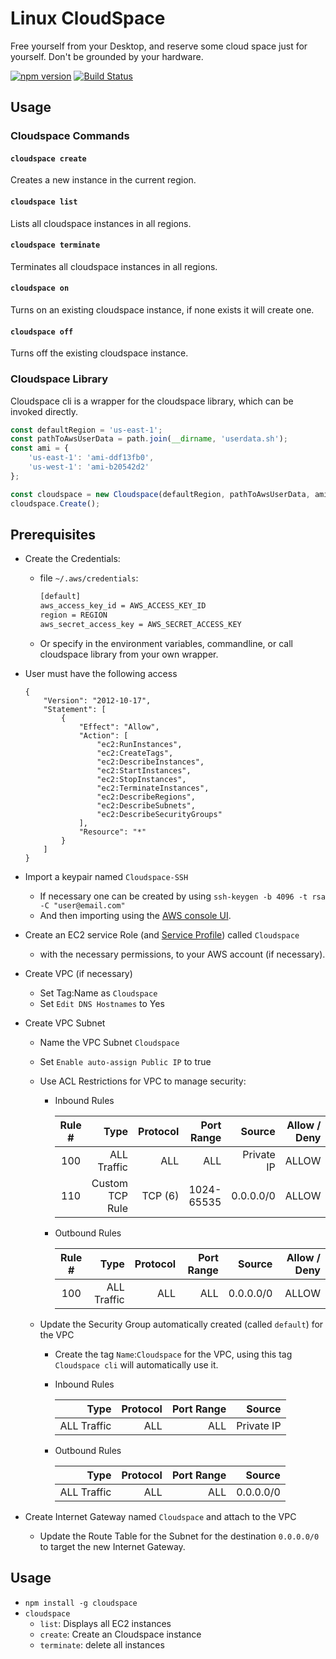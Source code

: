 # Linux CloudSpace
Free yourself from your Desktop, and reserve some cloud space just for yourself. Don't be grounded by your hardware.

[![npm version](https://badge.fury.io/js/cloudspace.svg)](https://badge.fury.io/js/cloudspace) [![Build Status](https://travis-ci.org/wparad/cloudspace.svg?branch=master)](https://travis-ci.org/wparad/cloudspace)

## Usage

### Cloudspace Commands

#### `cloudspace create`
Creates a new instance in the current region.

#### `cloudspace list`
Lists all cloudspace instances in all regions.

#### `cloudspace terminate`
Terminates all cloudspace instances in all regions.

#### `cloudspace on`
Turns on an existing cloudspace instance, if none exists it will create one.

#### `cloudspace off`
Turns off the existing cloudspace instance.

### Cloudspace Library
Cloudspace cli is a wrapper for the cloudspace library, which can be invoked directly.

```javascript
const defaultRegion = 'us-east-1';
const pathToAwsUserData = path.join(__dirname, 'userdata.sh');
const ami = {
	'us-east-1': 'ami-ddf13fb0',
	'us-west-1': 'ami-b20542d2'
};

const cloudspace = new Cloudspace(defaultRegion, pathToAwsUserData, ami);
cloudspace.Create();
```

## Prerequisites

* Create the Credentials:
	* file `~/.aws/credentials`:
		```bash
		[default]
		aws_access_key_id = AWS_ACCESS_KEY_ID
		region = REGION
		aws_secret_access_key = AWS_SECRET_ACCESS_KEY
		```
	* Or specify in the environment variables, commandline, or call cloudspace library from your own wrapper.

* User must have the following access
	```
	{
		"Version": "2012-10-17",
		"Statement": [
			{
				"Effect": "Allow",
				"Action": [
					"ec2:RunInstances",
					"ec2:CreateTags",
					"ec2:DescribeInstances",
					"ec2:StartInstances",
					"ec2:StopInstances",
					"ec2:TerminateInstances",
					"ec2:DescribeRegions",
					"ec2:DescribeSubnets",
					"ec2:DescribeSecurityGroups"
				],
				"Resource": "*"
			}
		]
	}
	```
* Import a keypair named `Cloudspace-SSH`
	* If necessary one can be created by using `ssh-keygen -b 4096 -t rsa -C "user@email.com"`
	* And then importing using the [AWS console UI](https://console.aws.amazon.com/ec2/v2/home#KeyPairs:sort=keyName).
* Create an EC2 service Role (and [Service Profile](http://docs.aws.amazon.com/IAM/latest/UserGuide/id_roles_use_switch-role-ec2_instance-profiles.html)) called `Cloudspace`
	* with the necessary permissions, to your AWS account (if necessary).
* Create VPC (if necessary)
	* Set Tag:Name as `Cloudspace`
	* Set `Edit DNS Hostnames` to Yes
* Create VPC Subnet
	* Name the VPC Subnet `Cloudspace`
	* Set `Enable auto-assign Public IP` to true
	* Use ACL Restrictions for VPC to manage security:
		* Inbound Rules

			| Rule #           |        Type     |   Protocol    |   Port Range  | Source     | Allow / Deny |
			| :--------------: |----------------:|--------------:|--------------:|-----------:|-------------:|
			| 100              | ALL Traffic     |   ALL         |   ALL         | Private IP | ALLOW        |
			| 110              | Custom TCP Rule |   TCP (6)     | 1024-65535    | 0.0.0.0/0  | ALLOW        |

		* Outbound Rules

			| Rule #           |        Type   |   Protocol    |   Port Range  | Source    | Allow / Deny |
			| :--------------: |--------------:|--------------:|--------------:|----------:|-------------:|
			| 100              | ALL Traffic   |   ALL         |   ALL         | 0.0.0.0/0 | ALLOW        |

	* Update the Security Group automatically created (called `default`) for the VPC
		* Create the tag `Name`:`Cloudspace` for the VPC, using this tag `Cloudspace cli` will automatically use it.
		* Inbound Rules

			|        Type  |   Protocol    |   Port Range  | Source     |
			|-------------:|--------------:|--------------:|-----------:|
			| ALL Traffic  |   ALL         |   ALL         | Private IP |

		* Outbound Rules

			|        Type  |   Protocol    |   Port Range  | Source    |
			|-------------:|--------------:|--------------:|----------:|
			| ALL Traffic  |   ALL         |   ALL         | 0.0.0.0/0 |
* Create Internet Gateway named `Cloudspace` and attach to the VPC
	* Update the Route Table for the Subnet for the destination `0.0.0.0/0` to target the new Internet Gateway.

## Usage

* `npm install -g cloudspace`
* `cloudspace`
	* `list`: Displays all EC2 instances
	* `create`: Create an Cloudspace instance
	* `terminate`: delete all instances